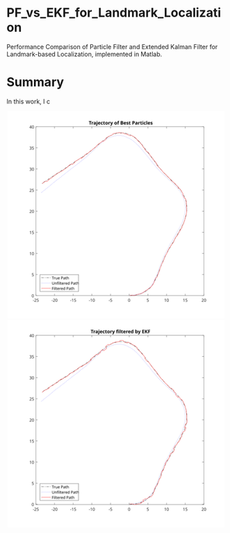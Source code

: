 # PF_vs_EKF_for_Landmark_Localization
Performance Comparison of Particle Filter and Extended Kalman Filter for Landmark-based Localization, implemented in Matlab.

# Summary
In this work, I c
<p align="center">
  <img src="pf_best.svg" width="500" alt="accessibility text">
  <img src="ekf.svg" width="500" alt="accessibility text">
</p>
